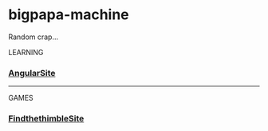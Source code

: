 # bigpapa-machine
Random crap...

LEARNING
### [AngularSite](https://mgm-source.github.io/bigpapa-machine/ChangingStateapp/app.html)
------------------------------------------------------------------------------------------------
GAMES
### [FindthethimbleSite](https://mgm-source.github.io/bigpapa-machine/findthetimblejs/ftthimble.html)
